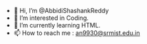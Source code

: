 - 👋 Hi, I’m @AbbidiShashankReddy
- 👀 I’m interested in Coding.
- 🌱 I’m currently learning HTML.
- 📫 How to reach me : an9930@srmist.edu.in

<!---
Shashankreddynani/Shashankreddynani is a ✨ special ✨ repository because its `README.md` (this file) appears on your GitHub profile.
You can click the Preview link to take a look at your changes.
--->
